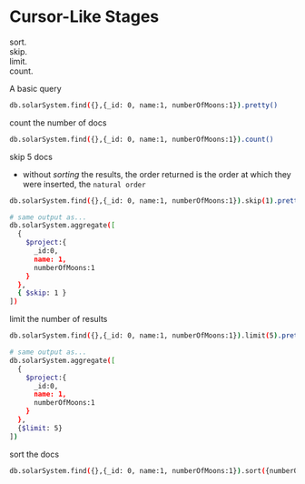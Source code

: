 # Cursor-Like Stages
sort.  
skip.  
limit.  
count.  

A basic query
```bash
db.solarSystem.find({},{_id: 0, name:1, numberOfMoons:1}).pretty()
```

count the number of docs
```bash
db.solarSystem.find({},{_id: 0, name:1, numberOfMoons:1}).count()
```

skip 5 docs
- without _sorting_ the results, the order returned is the order at which they were inserted, the `natural order`
```bash
db.solarSystem.find({},{_id: 0, name:1, numberOfMoons:1}).skip(1).pretty()

# same output as...
db.solarSystem.aggregate([
  {
    $project:{
      _id:0,
      name: 1,
      numberOfMoons:1
    }
  },
  { $skip: 1 }
])

```

limit the number of results
```bash
db.solarSystem.find({},{_id: 0, name:1, numberOfMoons:1}).limit(5).pretty()

# same output as...
db.solarSystem.aggregate([
  {
    $project:{
      _id:0,
      name: 1,
      numberOfMoons:1
    } 
  },
  {$limit: 5}
])
```


sort the docs
```bash
db.solarSystem.find({},{_id: 0, name:1, numberOfMoons:1}).sort({numberOfMoons: -1}).pretty()
```

